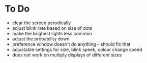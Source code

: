 #  To Do

* clear the screen perodically
* adjust blink rate based on size of dots
* make the brighest lights less common
* adjust the probability down
* preference window doesn't do anything - should fix that
* adjustable settings for size, blink speek, colour change speed
* does not work on multiply displays of different sizes

